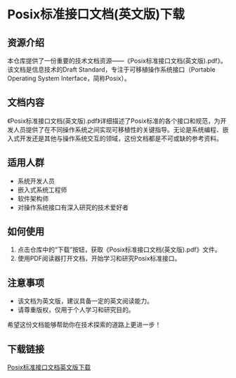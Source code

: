 # Posix标准接口文档(英文版)下载

## 资源介绍

本仓库提供了一份重要的技术文档资源——《Posix标准接口文档(英文版).pdf》。该文档是信息技术的Draft Standard，专注于可移植操作系统接口（Portable Operating System Interface，简称Posix）。

## 文档内容

《Posix标准接口文档(英文版).pdf》详细描述了Posix标准的各个接口和规范，为开发人员提供了在不同操作系统之间实现可移植性的关键指导。无论是系统编程、嵌入式开发还是其他与操作系统交互的领域，这份文档都是不可或缺的参考资料。

## 适用人群

- 系统开发人员
- 嵌入式系统工程师
- 软件架构师
- 对操作系统接口有深入研究的技术爱好者

## 如何使用

1. 点击仓库中的“下载”按钮，获取《Posix标准接口文档(英文版).pdf》文件。
2. 使用PDF阅读器打开文档，开始学习和研究Posix标准接口。

## 注意事项

- 该文档为英文版，建议具备一定的英文阅读能力。
- 请尊重版权，仅用于个人学习和研究目的。

希望这份文档能够帮助你在技术探索的道路上更进一步！

## 下载链接

[Posix标准接口文档英文版下载](https://pan.quark.cn/s/aa778d9ac4e5)